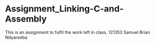 # Assignment_Linking-C-and-Assembly
This is an assignment to fulfil the work left in class.
121353 Samuel Brian Ndyareeba
